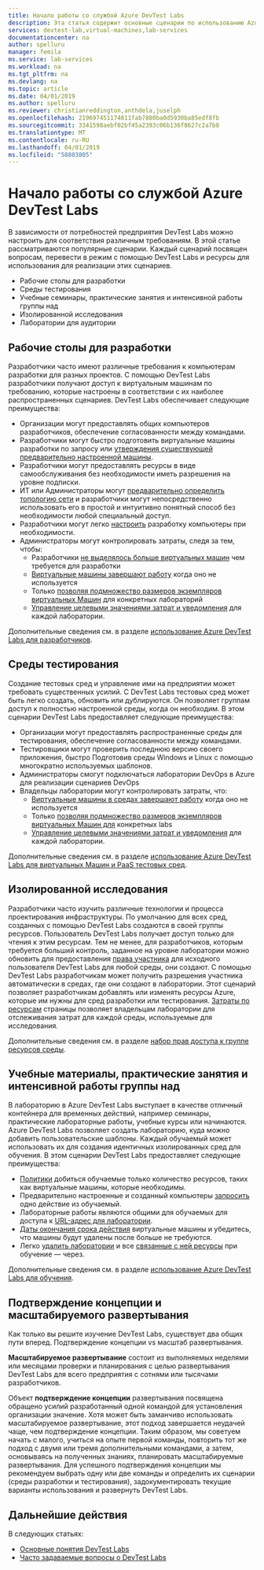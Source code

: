 ```yaml
---
title: Начало работы со службой Azure DevTest Labs
description: Эта статья содержит основные сценарии по использованию Azure DevTest Labs и два пути, общие для начала использования службы в вашей организации.
services: devtest-lab,virtual-machines,lab-services
documentationcenter: na
author: spelluru
manager: femila
ms.service: lab-services
ms.workload: na
ms.tgt_pltfrm: na
ms.devlang: na
ms.topic: article
ms.date: 04/01/2019
ms.author: spelluru
ms.reviewer: christianreddington,anthdela,juselph
ms.openlocfilehash: 219697451174811fab7880ba0d5930ba85edf8fb
ms.sourcegitcommit: 3341598aebf02bf45a2393c06b136f8627c2a7b8
ms.translationtype: MT
ms.contentlocale: ru-RU
ms.lasthandoff: 04/01/2019
ms.locfileid: "58803805"
---
```

# <a name="get-started-with-using-azure-devtest-labs"></a>Начало работы со службой Azure DevTest Labs
В зависимости от потребностей предприятия DevTest Labs можно настроить для соответствия различным требованиям.  В этой статье рассматриваются популярные сценарии. Каждый сценарий посвящен вопросам, перевести в режим с помощью DevTest Labs и ресурсы для использования для реализации этих сценариев.  

- Рабочие столы для разработки
- Среды тестирования
- Учебные семинары, практические занятия и интенсивной работы группы над
- Изолированной исследования
- Лаборатории для аудитории

## <a name="developer-desktops"></a>Рабочие столы для разработки
Разработчики часто имеют различные требования к компьютерам разработки для разных проектов. С помощью DevTest Labs разработчики получают доступ к виртуальным машинам по требованию, которые настроены в соответствии с их наиболее распространенных сценариев. DevTest Labs обеспечивает следующие преимущества:

- Организации могут предоставлять общих компьютеров разработчиков, обеспечение согласованности между командами.
- Разработчики могут быстро подготовить виртуальные машины разработки по запросу или [утверждения существующей предварительно настроенной машины](devtest-lab-add-claimable-vm.md).
- Разработчики могут предоставлять ресурсы в виде самообслуживания без необходимости иметь разрешения на уровне подписки.
- ИТ или Администраторы могут [предварительно определить топологию сети](devtest-lab-configure-vnet.md) и разработчики могут непосредственно использовать его в простой и интуитивно понятный способ без необходимости любой специальный доступ.
- Разработчики могут легко [настроить](devtest-lab-add-vm.md#add-an-existing-artifact-to-a-vm) разработку компьютеры при необходимости.
- Администраторы могут контролировать затраты, следя за тем, чтобы:
    - Разработчики [не выделялось больше виртуальных машин](devtest-lab-set-lab-policy.md#set-virtual-machines-per-user) чем требуется для разработки
    - [Виртуальные машины завершают работу](devtest-lab-set-lab-policy.md#set-auto-shutdown) когда оно не используется
    - Только [позволяя подмножество размеров экземпляров виртуальных Машин](devtest-lab-set-lab-policy.md#set-allowed-virtual-machine-sizes) для конкретных лабораторий
    - [Управление целевыми значениями затрат и уведомления](devtest-lab-configure-cost-management.md) для каждой лаборатории.

Дополнительные сведения см. в разделе [использование Azure DevTest Labs для разработчиков](devtest-lab-developer-lab.md). 

## <a name="test-environments"></a>Среды тестирования
Создание тестовых сред и управление ими на предприятии может требовать существенных усилий. С DevTest Labs тестовых сред может быть легко создать, обновить или дублируются. Он позволяет группам доступ к полностью настроенной среды, когда он необходим. В этом сценарии DevTest Labs предоставляет следующие преимущества:

- Организации могут предоставлять распространенные среды для тестирования, обеспечение согласованности между командами.
- Тестировщики могут проверить последнюю версию своего приложения, быстро Подготовив среды Windows и Linux с помощью многократно используемых шаблонов.
- Администраторы смогут подключаться лаборатории DevOps в Azure для реализации сценариев DevOps
- Владельцы лаборатории могут контролировать затраты, что:
    - [Виртуальные машины в средах завершают работу](devtest-lab-set-lab-policy.md#set-auto-shutdown) когда оно не используется
    - Только [позволяя подмножество размеров экземпляров виртуальных Машин для](devtest-lab-set-lab-policy.md#set-allowed-virtual-machine-sizes) конкретных labs
    - [Управление целевыми значениями затрат и уведомления](devtest-lab-configure-cost-management.md) для каждой лаборатории.

Дополнительные сведения см. в разделе [использование Azure DevTest Labs для виртуальных Машин и PaaS тестовых сред](devtest-lab-test-env.md).

## <a name="sandboxed-investigations"></a>Изолированной исследования
Разработчики часто изучить различные технологии и процесса проектирования инфраструктуры. По умолчанию для всех сред, созданных с помощью DevTest Labs создаются в своей группы ресурсов. Пользователь DevTest Labs получает доступ только для чтения к этим ресурсам. Тем не менее, для разработчиков, которым требуется больший контроль, заданное на уровне лаборатории можно обновить для предоставления [права участника](https://azure.microsoft.com/updates/azure-devtest-labs-view-and-set-access-rights-to-an-environment-rg/) для исходного пользователя DevTest Labs для любой среды, они создают.  С помощью DevTest Labs разработчикам может получить разрешения участника автоматически в средах, где они создают в лаборатории.  Этот сценарий позволяет разработчикам добавлять или изменять ресурсы Azure, которые им нужны для сред разработки или тестирования. [Затраты по ресурсам](devtest-lab-configure-cost-management.md#view-cost-by-resource) страницы позволяет владельцам лаборатории для отслеживания затрат для каждой среды, используемые для исследования.

Дополнительные сведения см. в разделе [набор прав доступа к группе ресурсов среды](https://aka.ms/dtl-sandbox).

## <a name="trainings-hands-on-labs-and-hackathons"></a>Учебные материалы, практические занятия и интенсивной работы группы над 
В лабораторию в Azure DevTest Labs выступает в качестве отличный контейнера для временных действий, например семинары, практические лабораторные работы, учебные курсы или начинаются.  Azure DevTest Labs позволяет создать лабораторию, куда можно добавить пользовательские шаблоны. Каждый обучаемый может использовать их для создания идентичных изолированных сред для обучения. В этом сценарии DevTest Labs предоставляет следующие преимущества:

- [Политики](devtest-lab-set-lab-policy.md) добиться обучаемые только количество ресурсов, таких как виртуальные машины, которые необходимы.
- Предварительно настроенные и созданный компьютеры [запросить](devtest-lab-add-claimable-vm.md) одно действие из обучаемый.
- Лабораторные работы являются общими для обучаемых для доступа к [URL-адрес для лаборатории](devtest-lab-faq.md#how-do-i-share-a-direct-link-to-my-lab).
- [Даты окончания срока действия](devtest-lab-add-vm.md#steps-to-add-a-vm-to-a-lab-in-azure-devtest-labs) виртуальные машины и убедитесь, что машины будут удалены после больше не требуются.
- Легко [удалить лаборатории](devtest-lab-delete-lab-vm.md#delete-a-lab) и все [связанные с ней ресурсы](devtest-lab-faq.md#how-do-i-automate-the-process-of-deleting-all-the-vms-in-my-lab) при обучение — через.

Дополнительные сведения см. в разделе [использование Azure DevTest Labs для обучения](devtest-lab-training-lab.md).  

## <a name="proof-of-concept-vs-scaled-deployment"></a>Подтверждение концепции и масштабируемого развертывания
Как только вы решите изучение DevTest Labs, существует два общих пути вперед. Подтверждение концепции vs масштаб развертывания.  

**Масштабируемое развертывание** состоит из выполняемых неделями или месяцами проверки и планирования с целью развертывания DevTest Labs для всего предприятия с сотнями или тысячами разработчиков.

Объект **подтверждение концепции** развертывания посвящена обращено усилий разработанный одной командой для установления организации значение. Хотя может быть заманчиво использовать масштабируемое развертывание, этот подход завершается неудачей чаще, чем подтверждение концепции. Таким образом, мы советуем начать с малого, учиться на опыте первой команды, повторить тот же подход с двумя или тремя дополнительными командами, а затем, основываясь на полученных знаниях, планировать масштабируемые развертывания. Для успешного подтверждения концепции мы рекомендуем выбрать одну или две команды и определить их сценарии (среды разработки и тестирования), задокументировать текущие варианты использования и развернуть DevTest Labs.

## <a name="next-steps"></a>Дальнейшие действия
В следующих статьях:

- [Основные понятия DevTest Labs](devtest-lab-concepts.md)
- [Часто задаваемые вопросы о DevTest Labs](devtest-lab-faq.md)

